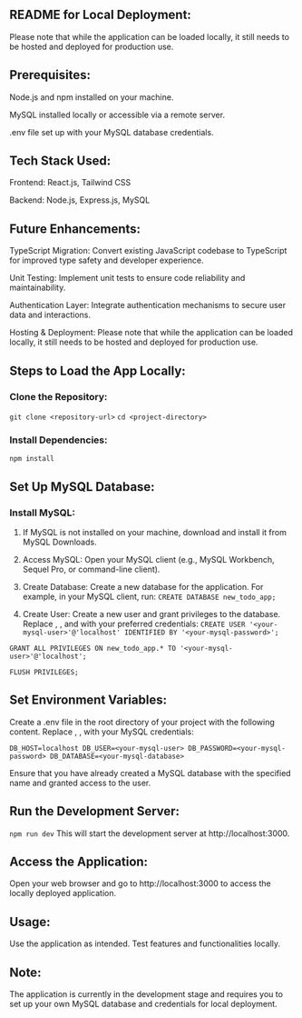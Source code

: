 ## README for Local Deployment:
Please note that while the application can be loaded locally, it still needs to be hosted and deployed for production use.

## Prerequisites:
Node.js and npm installed on your machine.

MySQL installed locally or accessible via a remote server.

.env file set up with your MySQL database credentials.

## Tech Stack Used:
Frontend: React.js, Tailwind CSS

Backend: Node.js, Express.js, MySQL

## Future Enhancements:
TypeScript Migration: Convert existing JavaScript codebase to TypeScript for improved type safety and developer experience.

Unit Testing: Implement unit tests to ensure code reliability and maintainability.

Authentication Layer: Integrate authentication mechanisms to secure user data and interactions.

Hosting & Deployment: Please note that while the application can be loaded locally, it still needs to be hosted and deployed for production use.

## Steps to Load the App Locally:
### Clone the Repository:
`git clone <repository-url>`
`cd <project-directory>`

### Install Dependencies:
`npm install`

## Set Up MySQL Database:
### Install MySQL:
1. If MySQL is not installed on your machine, download and install it from MySQL Downloads.
   
2. Access MySQL:
Open your MySQL client (e.g., MySQL Workbench, Sequel Pro, or command-line client).

3. Create Database:
Create a new database for the application. For example, in your MySQL client, run:
`CREATE DATABASE new_todo_app;`

4. Create User:
Create a new user and grant privileges to the database. Replace <your-mysql-user>, <your-mysql-password>, and <your-mysql-database> with your preferred credentials:
`CREATE USER '<your-mysql-user>'@'localhost' IDENTIFIED BY '<your-mysql-password>';`

`GRANT ALL PRIVILEGES ON new_todo_app.* TO '<your-mysql-user>'@'localhost';`

`FLUSH PRIVILEGES;`

## Set Environment Variables:
Create a .env file in the root directory of your project with the following content. Replace <your-mysql-user>, <your-mysql-password>, <your-mysql-database> with your MySQL credentials:

`DB_HOST=localhost
DB_USER=<your-mysql-user>
DB_PASSWORD=<your-mysql-password>
DB_DATABASE=<your-mysql-database>`

Ensure that you have already created a MySQL database with the specified name and granted access to the user.

## Run the Development Server:
`npm run dev`
This will start the development server at http://localhost:3000.

## Access the Application:
Open your web browser and go to http://localhost:3000 to access the locally deployed application.

## Usage:
Use the application as intended.
Test features and functionalities locally.

## Note:
The application is currently in the development stage and requires you to set up your own MySQL database and credentials for local deployment.
